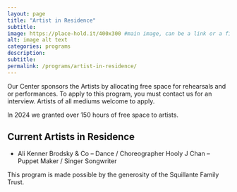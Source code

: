 ```yaml
---
layout: page
title: "Artist in Residence"
subtitle:
image: https://place-hold.it/400x300 #main image, can be a link or a file in assets/img/portfolio
alt: image alt text
categories: programs
description:
subtitle:
permalink: /programs/artist-in-residence/
---
```


Our Center sponsors the Artists by allocating free space for rehearsals and or performances. To apply to this program, you must contact us for an interview.
Artists of all mediums welcome to apply. 

In 2024 we granted over 150 hours of free space to artists. 


## Current Artists in Residence

- Ali Kenner Brodsky & Co – Dance / Choreographer
Hooly J Chan – Puppet Maker / Singer Songwriter

 
This program is made possible by the generosity of the Squillante Family Trust.
